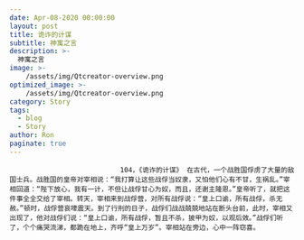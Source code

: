 ```yaml
---
date: Apr-08-2020 00:00:00
layout: post
title: 诡诈的计谋
subtitle: 神寓之言
description: >-
  神寓之言
image: >-
    /assets/img/Qtcreator-overview.png
optimized_image: >-
    /assets/img/Qtcreator-overview.png
category: Story
tags:
  - blog
  - Story
author: Ron
paginate: true
---
```


							　　104，《诡诈的计谋》 在古代，一个战胜国俘虏了大量的敌国士兵。战胜国的皇帝对宰相说：“我打算让这些战俘当奴隶，又怕他们心有不甘，生祸乱。”宰相回道：“陛下放心，我有一计，不但让战俘甘心为奴，而且，还谢主隆恩。”皇帝听了，就把这件事全全交给了宰相。转天，宰相来到战俘营，对所有战俘说：“皇上口谕，所有战俘，杀无赦。”顿时，战俘营哀嚎震天。到了行刑的日子，战俘们战战兢兢地站在断头台前，此时，宰相又出现了，他对战俘们说：“皇上口谕，所有战俘，暂且不杀，披甲为奴，以观后效。”战俘们听了，个个痛哭流涕，都跪在地上，齐呼“皇上万岁”。宰相站在旁边，心中一阵窃喜。
							
							
						